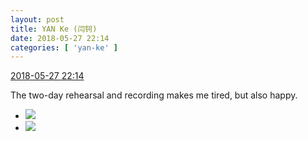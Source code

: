 ```yaml
---
layout: post
title: YAN Ke (闫钶)
date: 2018-05-27 22:14
categories: [ 'yan-ke' ]
---
```


<div class="weibo-info">
  <a href="https://weibo.com/6505423304/GiDos0uIF">2018-05-27 22:14</a>
</div>

The two-day rehearsal and recording makes me tired, but also happy.

<!-- more -->

<ul class="weibo-pic-list-1">
  <li class="weibo-pic">
    <a href="http://wx4.sinaimg.cn/mw690/0076g5Mkgy1frq9857qpcj30u0140tvq.jpg"><img src="http://wx4.sinaimg.cn/thumb150/0076g5Mkgy1frq9857qpcj30u0140tvq.jpg"/></a>
  </li>
  <li class="weibo-pic">
    <a href="http://wx4.sinaimg.cn/mw690/0076g5Mkgy1frq983dj4sj30u0140kfm.jpg"><img src="http://wx4.sinaimg.cn/thumb150/0076g5Mkgy1frq983dj4sj30u0140kfm.jpg"/></a>
  </li>
</ul>
